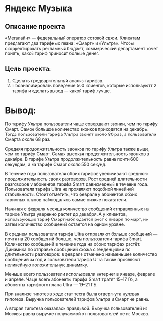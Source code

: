 # Яндекс Музыка

## Описание проекта
«Мегалайн» — федеральный оператор сотовой связи. Клиентам предлагают два тарифных плана: «Смарт» и «Ультра». Чтобы скорректировать рекламный бюджет, коммерческий департамент хочет понять, какой тариф приносит больше денег.

## Цель проекта:
1. Сделать предварительный анализ тарифов.
2. Проанализировать поведение 500 клиентов, которые используютт 2 тарифа и сделать вывод — какой тариф лучше.

# Вывод:

По тарифу Ультра пользователи чаще совершают звонки, чем по тарифу Смарт. Самое большое количество зконков приходится на декабрь. Тогда пользователи тарифа Ультра звонят около 80 раз, а пользователи Смарта около 68 раз.

Средняя продолжительность звонков по тарифу Ультра также выше, чем по тарифу Смарт. Самая высокая продолжительность звонков в декабре. В тарифе Ультра продолжительность равна почти 600 секундам, а на тарифе Смарт около 550 секунд.

 В течение года пользователи обоих тарифов увеличивают среднюю продолжительность своих разговоров. Рост средней длительности разговоров у абонентов тарифа Smart равномерный в течение года. Пользователи тарифа Ultra не проявляют подобной линейной стабильности. Стоит отметить, что феврале у абонентов обоих тарифных планов наблюдались самые низкие показатели.
 
 Начиная с февраля месяца количество сообщений отправленных на тарифе Ультра уверенно растет до декабря. А у клиентов, использующих тариф Смарт наблюдается рост с января по март, но затем количество сообщений остается на одном уровне.
 
 В среднем пользователи тарифа Ultra отправляют больше сообщений — почти на 20 сообщений больше, чем пользователи тарифа Smart. Количество сообщений в течение года на обоих тарифах растёт. Динамика по отправке сообщений схожа с тенденциями по длительности разговоров: в феврале отмечено наименьшее количество сообщений за год и пользователи тарифа Ultra также проявляют нелинейную положительную динамику.
 
 Меньше всего пользователи использовали интернет в январе, феврале и апреле. Чаще всего абоненты тарифа Smart тратят 15–17 Гб, а абоненты тарифного плана Ultra — 19–21 ГБ.
 
 При анализе гипотез в ходе стат теста была отвергнута нулевая гипотеза. Выручка пользователей тарифов Ультра и Смарт не равна.
 
 А вторая гипотеза оказалась правдивой. Выручка пользователей из Москвы равна выручке получаемой от пользователей не из Москвы.



